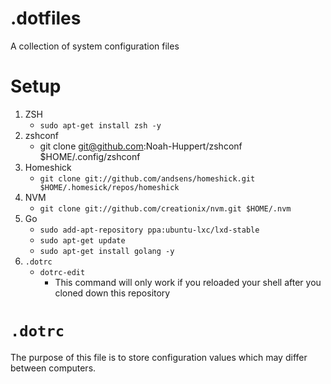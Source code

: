 # .dotfiles
A collection of system configuration files

# Setup
1. ZSH
	- `sudo apt-get install zsh -y`
2. zshconf
	- git clone git@github.com:Noah-Huppert/zshconf $HOME/.config/zshconf
3. Homeshick
	- `git clone git://github.com/andsens/homeshick.git $HOME/.homesick/repos/homeshick`
4. NVM
	- `git clone git://github.com/creationix/nvm.git $HOME/.nvm` 
5. Go
	- `sudo add-apt-repository ppa:ubuntu-lxc/lxd-stable`
	- `sudo apt-get update`
	- `sudo apt-get install golang -y`
6. `.dotrc`
	- `dotrc-edit`
		- This command will only work if you reloaded your shell after you cloned down this repository

# `.dotrc`
The purpose of this file is to store configuration values which may differ between computers.

